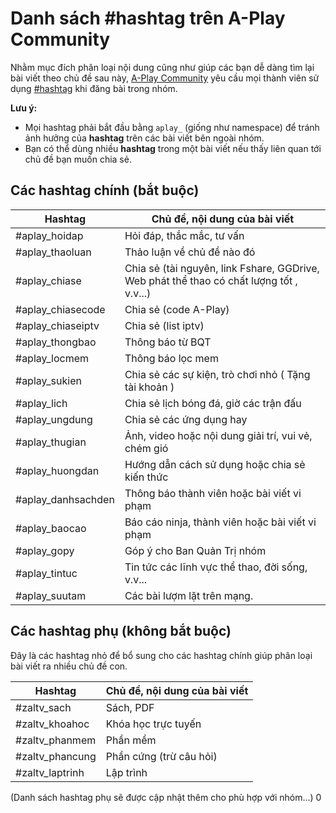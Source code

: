 # Danh sách #hashtag trên A-Play Community

Nhằm mục đích phân loại nội dung cũng như giúp các bạn dễ dàng tìm lại bài viết theo chủ đề sau này, [A-Play Community](https://facebook.com/groups/aplay.community) yêu cầu mọi thành viên sử dụng [#hashtag](https://www.facebook.com/help/587836257914341) khi đăng bài trong nhóm.

**Lưu ý:**
- Mọi hashtag phải bắt đầu bằng `aplay_` (giống như namespace) để tránh ảnh hưởng của **hashtag** trên các bài viết bên ngoài nhóm.
- Bạn có thể dùng nhiều **hashtag** trong một bài viết nếu thấy liên quan tới chủ đề bạn muốn chia sẻ.

## Các hashtag chính (bắt buộc)

| Hashtag            | Chủ đề, nội dung của bài viết                    |
|--------------------|--------------------------------------------------|
| #aplay_hoidap     | Hỏi đáp, thắc mắc, tư vấn                               |
| #aplay_thaoluan   | Thảo luận về chủ đề nào đó                       |
| #aplay_chiase     | Chia sẻ (tài nguyên, link Fshare, GGDrive, Web phát thể thao có chất lượng tốt , v.v...) |
| #aplay_chiasecode | Chia sẻ (code A-Play)                             |
| #aplay_chiaseiptv | Chia sẻ (list iptv)                              |
| #aplay_thongbao   | Thông báo từ BQT                                 |
| #aplay_locmem     | Thông báo lọc mem                                |
| #aplay_sukien     | Chia sẻ các sự kiện, trò chơi nhỏ ( Tặng tài khoản )                         |
| #aplay_lich       | Chia sẻ lịch bóng đá, giờ các trận đấu           |
| #aplay_ungdung    | Chia sẻ các ứng dụng hay                                 |
| #aplay_thugian    | Ảnh, video hoặc nội dung giải trí, vui vẻ, chém gió                |
| #aplay_huongdan   | Hướng dẫn cách sử dụng hoặc chia sẻ kiến thức      |
| #aplay_danhsachden| Thông báo thành viên hoặc bài viết vi phạm       |
| #aplay_baocao     | Báo cáo ninja, thành viên hoặc bài viết vi phạm  |
| #aplay_gopy       | Góp ý cho Ban Quản Trị nhóm                      |
| #aplay_tintuc     | Tin tức các lĩnh vực thể thao, đời sống, v.v...                                |
| #aplay_suutam     | Các bài lượm lặt trên mạng.

## Các hashtag phụ (không bắt buộc)

Đây là các hashtag nhỏ để bổ sung cho các hashtag chính giúp phân loại bài viết ra nhiều chủ đề con.

| Hashtag             | Chủ đề, nội dung của bài viết |
|---------------------|-------------------------------|
| #zaltv_sach       | Sách, PDF                     |
| #zaltv_khoahoc      | Khóa học trực tuyến           |
| #zaltv_phanmem    | Phần mềm                      |
| #zaltv_phancung    | Phần cứng (trừ câu hỏi)       |
| #zaltv_laptrinh | Lập trình                     |

(Danh sách hashtag phụ sẽ được cập nhật thêm cho phù hợp với nhóm...)
0
